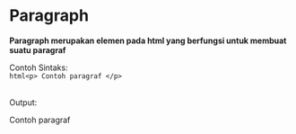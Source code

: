 # Paragraph
**Paragraph merupakan elemen pada html yang berfungsi untuk membuat suatu paragraf**


Contoh Sintaks:
<br/>
```html<p> Contoh paragraf </p>```

<br/>
Output:
<p>Contoh paragraf</p>

